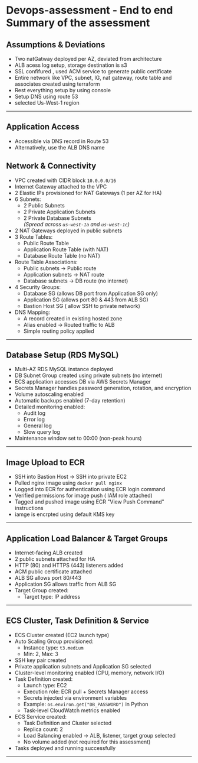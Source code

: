 # Devops-assessment - End to end Summary of the assessment  
## Assumptions & Deviations  
-  Two natGatway deployed per AZ, deviated from architecture 
-  ALB acess log setup, storage destination is s3
-  SSL confifured , used ACM service to generate public certificate
-  Entire network like VPC, subnet, IG, nat gateway, route table and associates created using terraform
-  Rest everything setup by using console
-  Setup DNS using route 53
-  selected Us-West-1 region

---
## Application Access

- Accessible via DNS record in Route 53
- Alternatively, use the ALB DNS name

## Network & Connectivity

- VPC created with CIDR block `10.0.0.0/16`
- Internet Gateway attached to the VPC
- 2 Elastic IPs provisioned for NAT Gateways (1 per AZ for HA)
- 6 Subnets:
  - 2 Public Subnets
  - 2 Private Application Subnets
  - 2 Private Database Subnets  
  *(Spread across `us-west-1a` and `us-west-1c`)*
- 2 NAT Gateways deployed in public subnets
- 3 Route Tables:
  - Public Route Table
  - Application Route Table (with NAT)
  - Database Route Table (no NAT)
- Route Table Associations:
  - Public subnets → Public route
  - Application subnets → NAT route
  - Database subnets → DB route (no internet)
- 4 Security Groups:
  - Database SG (allows DB port from Application SG only)
  - Application SG (allows port 80 & 443 from ALB SG)
  - Bastion Host SG ( allow SSH to private network)
- DNS Mapping:
  - A record created in existing hosted zone
  - Alias enabled → Routed traffic to ALB
  - Simple routing policy applied

---

## Database Setup (RDS MySQL)

- Multi-AZ RDS MySQL instance deployed
- DB Subnet Group created using private subnets (no internet)
- ECS application accesses DB via AWS Secrets Manager
- Secrets Manager handles password generation, rotation, and encryption
- Volume autoscaling enabled
- Automatic backups enabled (7-day retention)
- Detailed monitoring enabled:
  - Audit log
  - Error log
  - General log
  - Slow query log
- Maintenance window set to 00:00 (non-peak hours)

---

## Image Upload to ECR

- SSH into Bastion Host → SSH into private EC2
- Pulled nginx image using `docker pull nginx`
- Logged into ECR for authentication using ECR login command 
- Verified permissions for image push ( IAM  role attached)
- Tagged and pushed image using ECR "View Push Command" instructions
- iamge is encrpted using default KMS key 

---

## Application Load Balancer & Target Groups

- Internet-facing ALB created
- 2 public subnets attached for HA
- HTTP (80) and HTTPS (443) listeners added
- ACM public certificate attached
- ALB SG allows port 80/443
- Application SG allows traffic from ALB SG
- Target Group created:
  - Target type: IP address

---

## ECS Cluster, Task Definition & Service

- ECS Cluster created (EC2 launch type)
- Auto Scaling Group provisioned:
  - Instance type: `t3.medium`
  - Min: 2, Max: 3
- SSH key pair created
- Private application subnets and Application SG selected
- Cluster-level monitoring enabled (CPU, memory, network I/O)
- Task Definition created:
  - Launch type: EC2
  - Execution role: ECR pull + Secrets Manager access
  - Secrets injected via environment variables
  - Example: `os.environ.get("DB_PASSWORD")` in Python
  - Task-level CloudWatch metrics enabled
- ECS Service created:
  - Task Definition and Cluster selected
  - Replica count: 2
  - Load Balancing enabled → ALB, listener, target group selected
  - No volume added (not required for this assessment)
- Tasks deployed and running successfully

---





 
